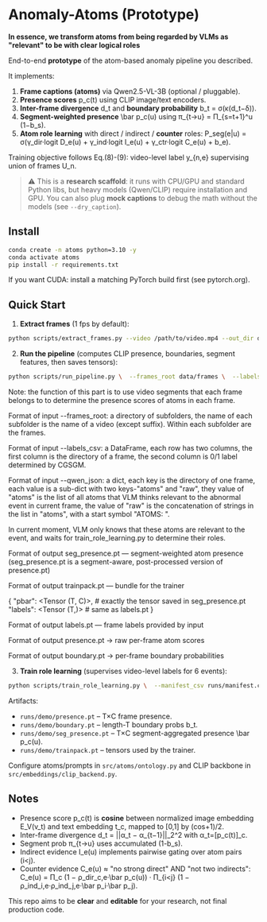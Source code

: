 # Anomaly-Atoms (Prototype)

**In essence, we transform atoms from being regarded by VLMs as "relevant" to be with clear logical roles**

End-to-end **prototype** of the atom-based anomaly pipeline you described.

It implements:

1) **Frame captions (atoms)** via Qwen2.5-VL-3B (optional / pluggable).
2) **Presence scores** p_c(t) using CLIP image/text encoders.
3) **Inter-frame divergence** d_t and **boundary probability** b_t = σ(κ(d_t−δ)).
4) **Segment-weighted presence** \bar p_c(u) using π_{t→u} = Π_{s=t+1}^u (1−b_s).
5) **Atom role learning** with direct / indirect / **counter** roles:
   P_seg(e|u) = σ(γ_dir·logit D_e(u) + γ_ind·logit I_e(u) + γ_ctr·logit C_e(u) + b_e).

Training objective follows Eq.(8)-(9): video-level label y_{n,e} supervising union of frames U_n.

> ⚠️ This is a **research scaffold**: it runs with CPU/GPU and standard Python libs, but
> heavy models (Qwen/CLIP) require installation and GPU. You can also plug **mock captions**
> to debug the math without the models (see `--dry_caption`).

## Install

```bash
conda create -n atoms python=3.10 -y
conda activate atoms
pip install -r requirements.txt
```

If you want CUDA: install a matching PyTorch build first (see pytorch.org).

## Quick Start

1) **Extract frames** (1 fps by default):
```bash
python scripts/extract_frames.py --video /path/to/video.mp4 --out_dir data/frames --fps 1
```

2) **Run the pipeline** (computes CLIP presence, boundaries, segment features, then saves tensors):
```bash
python scripts/run_pipeline.py \  --frames_root data/frames \  --labels_csv data/frame_labels.csv \  --out_dir runs/demo \  --window 20 \  --delta 0.6 --kappa 8.0 \  --qwen_json /path/to/qwen_atoms.json --lambda_atoms 0.25 --lambda_resemble 0.1  
```
Note: the function of this part is to use video segments that each frame belongs to to determine the presence scores of atoms in each frame. 

Format of input --frames_root: a directory of subfolders, the name of each subfolder is the name of a video (except suffix). Within each subfolder are the frames. 

Format of input --labels_csv: a DataFrame, each row has two columns, the first column is the directory of a frame, the second column is 0/1 label determined by CGSGM. 

Format of input --qwen_json: a dict, each key is the directory of one frame, each value is a sub-dict with two keys-"atoms" and "raw", they value of "atoms" is the list of all atoms that VLM thinks relevant to the abnormal event in current frame, the value of "raw" is the concatenation of strings in the list in "atoms", with a start symbol "ATOMS: ".

In current moment, VLM only knows that these atoms are relevant to the event, and waits for train_role_learning.py to determine their roles. 

Format of output seg_presence.pt — segment-weighted atom presence (seg_presence.pt is a segment-aware, post-processed version of presence.pt) 

Format of output trainpack.pt — bundle for the trainer

{
  "pbar":  <Tensor (T, C)>,   # exactly the tensor saved in seg_presence.pt
  "labels": <Tensor (T,)>      # same as labels.pt
}

Format of output labels.pt — frame labels provided by input 

Format of output presence.pt → raw per-frame atom scores 

Format of output boundary.pt → per-frame boundary probabilities  

3) **Train role learning** (supervises video-level labels for 6 events):
```bash
python scripts/train_role_learning.py \  --manifest_csv runs/manifest.csv --epochs 60 --topk 10 --freeze_bias_epochs 5 
```

Artifacts:
- `runs/demo/presence.pt` – T×C frame presence.
- `runs/demo/boundary.pt` – length-T boundary probs b_t.
- `runs/demo/seg_presence.pt` – T×C segment-aggregated presence \bar p_c(u).
- `runs/demo/trainpack.pt` – tensors used by the trainer.

Configure atoms/prompts in `src/atoms/ontology.py` and CLIP backbone in `src/embeddings/clip_backend.py`.

## Notes
- Presence score p_c(t) is **cosine** between normalized image embedding E_V(v_t) and text embedding t_c, mapped to [0,1] by (cos+1)/2.
- Inter-frame divergence d_t = ||α_t − α_{t−1}||_2^2 with α_t=[p_c(t)]_c.
- Segment prob π_{t→u} uses accumulated (1-b_s).
- Indirect evidence I_e(u) implements pairwise gating over atom pairs (i<j).
- Counter evidence C_e(u) ≈ "no strong direct" AND "not two indirects":
  C_e(u) = Π_c (1 − ρ_dir_c,e·\bar p_c(u)) · Π_{i<j} (1 − ρ_ind_i,e·ρ_ind_j,e·\bar p_i·\bar p_j).

This repo aims to be **clear** and **editable** for your research, not final production code.
